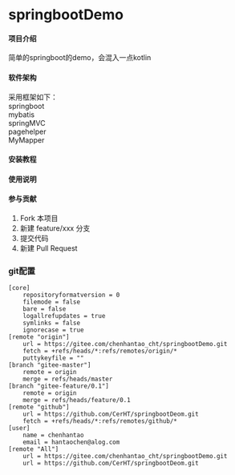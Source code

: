 # springbootDemo

#### 项目介绍
简单的springboot的demo，会混入一点kotlin

#### 软件架构
采用框架如下：  
springboot  
mybatis  
springMVC  
pagehelper  
MyMapper

#### 安装教程


#### 使用说明


#### 参与贡献

1. Fork 本项目
2. 新建 feature/xxx 分支
3. 提交代码
4. 新建 Pull Request

### git配置
```
[core]
	repositoryformatversion = 0
	filemode = false
	bare = false
	logallrefupdates = true
	symlinks = false
	ignorecase = true
[remote "origin"]
	url = https://gitee.com/chenhantao_cht/springbootDemo.git
	fetch = +refs/heads/*:refs/remotes/origin/*
	puttykeyfile = ""
[branch "gitee-master"]
	remote = origin
	merge = refs/heads/master
[branch "gitee-feature/0.1"]
	remote = origin
	merge = refs/heads/feature/0.1
[remote "github"]
	url = https://github.com/CerHT/springbootDeom.git
	fetch = +refs/heads/*:refs/remotes/github/*
[user]
	name = chenhantao
	email = hantaochen@alog.com
[remote "All"]
    url = https://gitee.com/chenhantao_cht/springbootDemo.git
    url = https://github.com/CerHT/springbootDeom.git
```